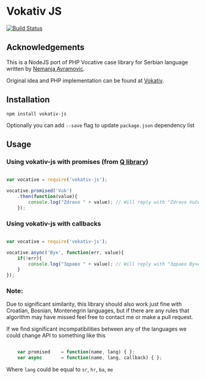 # Vokativ JS

[![Build Status](https://travis-ci.org/vuk/vokativ-js.svg?branch=master)](https://travis-ci.org/vuk/vokativ-js)


## Acknowledgements

This is a NodeJS port of PHP Vocative case library for Serbian language written by [Nemanja Avramovic](https://github.com/avramovic). 

Original idea and PHP implementation can be found at [Vokativ](https://github.com/avramovic/Vokativ). 

## Installation 

`npm install vokativ-js`

Optionally you can add `--save` flag to update `package.json` dependency list

## Usage 

### Using vokativ-js with promises (from [Q library](https://github.com/kriskowal/q))

```javascript

var vocative = require('vokativ-js');

vocative.promised('Vuk')
    .then(function(value){
    	console.log("Zdravo " + value); // Will reply with "Zdravo Vuče"
    });

```

### Using vokativ-js with callbacks 

```javascript

var vocative = require('vokativ-js');

vocative.async('Вук', function(err, value){
	if(!err){
		console.log("Здраво " + value); // Will reply with "Здраво Вуче" - so cyrillic script works as well
	}
});

```

### Note: 

Due to significant similarity, this library should also work just fine with Croatian, Bosnian, Montenegrin languages, but if there are any rules that algorithm may have missed feel free to contact me or make a pull request. 

If we find significant incompatibilities between any of the languages we could change API to something like this 

```javascript

	var promised 	= function(name, lang) { };
	var async		= function(name, lang, callback) { };

```

Where `lang` could be equal to `sr`, `hr`, `ba`, `me`
